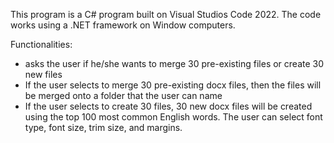 This program is a C# program built on Visual Studios Code 2022. The code works using a .NET framework on Window computers.

Functionalities:
- asks the user if he/she wants to merge 30 pre-existing files or create 30 new files
- If the user selects to merge 30 pre-existing docx files, then the files will be merged onto a folder that the user can name
- If the user selects to create 30 files, 30 new docx files will be created using the top 100 most common English words. The user can select font type, font size, trim size, and margins.

